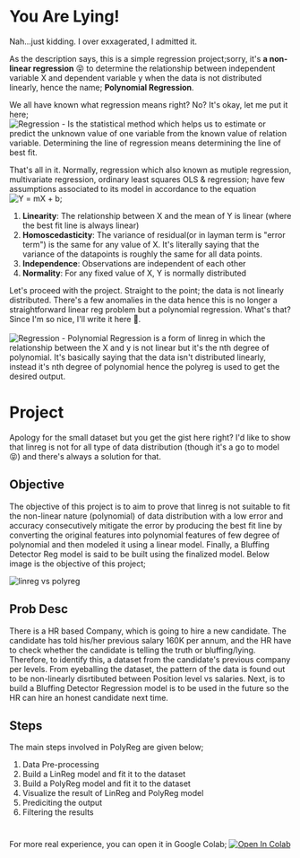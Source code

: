 # You Are Lying!

Nah...just kidding. I over exxagerated, I admitted it. 

As the description says, this is a simple regression project;sorry, it's  __a non-linear regression__ 😝 to determine the relationship between independent variable X and dependent variable y when the data is not distributed linearly, hence the name; __Polynomial Regression__.

We all have known what regression means right? No? It's okay, let me put it here;
<br>
![Regression](https://img.shields.io/badge/-Regression-FFD43B?logoColor=black&style=plastic&logoWidth=20) - Is the statistical method which helps us to estimate or predict the unknown value of one variable from the known value of relation variable. Determining the line of regression means determining the line of best fit. 

That's all in it. Normally, regression which also known as mutiple regression, multivariate regression, ordinary least squares OLS & regression; have few assumptions associated to its model in accordance to the equation 
![Y = mX + b](https://img.shields.io/badge/-Y%20=%20=%20mX&20+%20b-magenta?logoColor=black&style=plastic&logoWidth=20&);
1. __Linearity__: The relationship between X and the mean of Y is linear (where the best fit line is always linear)
2. __Homoscedasticity__:  The variance of residual(or in layman term is "error term") is the same for any value of X. It's literally saying that the variance of the datapoints is roughly the same for all data points.  
3. __Independence__: Observations are independent of each other
4. __Normality__: For any fixed value of X, Y is normally distributed

Let's proceed with the project. Straight to the point; the data is not linearly distributed. There's a few anomalies in the data hence this is no longer a straightforward linear reg problem but a polynomial regression. What's that? Since I'm so nice, I'll write it here 💞.
<br><br>
![Regression](https://img.shields.io/badge/-Polynomial%20Regression-00FFFF?logoColor=black&style=plastic&logoWidth=20&) - Polynomial Regression is a form of linreg in which the relationship between the X and y is not linear but it's the nth degree of polynomial. It's basically saying that the data isn't distributed linearly, instead it's nth degree of polynomial hence the polyreg is used to get the desired output. 

# Project

Apology for the small dataset but you get the gist here right? I'd like to show that linreg is not for all type of data distribution (though it's a go to model 😝) and there's always a solution for that.

## Objective 
The objective of this project is to aim to prove that linreg is not suitable to fit the non-linear nature (polynomial) of data distribution with a low error and accuracy consecutively mitigate the error by producing the best fit line by converting the original features into polynomial features of few degree of polynomial and then modeled it using a linear model. Finally, a Bluffing Detector Reg model is said to be built using the finalized model. Below image is the objective of this project;

![linreg vs polyreg](https://user-images.githubusercontent.com/120354757/210300187-a625d6ec-4834-4912-a1d1-f2b9e4f668c1.png)

## Prob Desc
There is a HR based Company, which is going to hire a new candidate. The candidate has told his/her previous salary 160K per annum, and the HR have to check whether the candidate is telling the truth or bluffing/lying. Therefore, to identify this, a dataset from the candidate's previous company per levels. From eyeballing the dataset, the pattern of the data is found out to be non-linearly disrtibuted between Position level vs salaries. Next, is to build a Bluffing Detector Regression model is to be used in the future so the HR can hire an honest candidate next time. 

 
## Steps 
The main steps involved in PolyReg are given below;
1. Data Pre-processing
2. Build a LinReg model and fit it to the dataset
3. Build a PolyReg model and fit it to the dataset
4. Visualize the result of LinReg and PolyReg model
5. Prediciting the output
6. Filtering the results

# 

For more real experience, you can open it in Google Colab; 
 [![Open In Colab](https://colab.research.google.com/assets/colab-badge.svg)](https://colab.research.google.com/drive/1Q7n6ieugI3nuhNSlKphZKF3ccXzEUrxF?usp=sharing)
